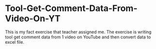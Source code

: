# Tool-Get-Comment-Data-From-Video-On-YT
This is my fact exercise that teacher assigned me. The exercise is writing tool get comment data from 1 video on YouTube and then convert data to excel file.
